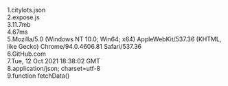1.citylots.json\
2.expose.js\
3.11.7mb\
4.67ms\
5.Mozilla/5.0 (Windows NT 10.0; Win64; x64) AppleWebKit/537.36 (KHTML, like Gecko) Chrome/94.0.4606.81 Safari/537.36\
6.GitHub.com\
7.Tue, 12 Oct 2021 18:38:02 GMT\
8.application/json; charset=utf-8\
9.function fetchData()
